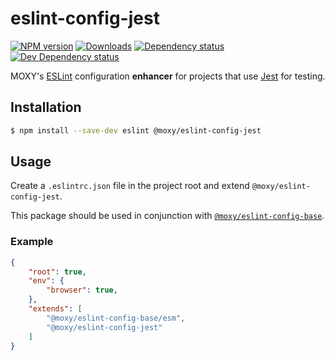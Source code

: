 # eslint-config-jest

[![NPM version][npm-image]][npm-url] [![Downloads][downloads-image]][npm-url]
[![Dependency status][david-dm-image]][david-dm-url] [![Dev Dependency status][david-dm-dev-image]][david-dm-dev-url]


[npm-url]:https://npmjs.org/package/@moxy/eslint-config-jest
[npm-image]:https://img.shields.io/npm/v/@moxy/eslint-config-jest.svg
[downloads-image]:https://img.shields.io/npm/dm/@moxy/eslint-config-jest.svg
[david-dm-url]:https://david-dm.org/moxystudio/eslint-config?path=packages/eslint-config-jest
[david-dm-image]:https://img.shields.io/david/moxystudio/eslint-config.svg?path=packages/eslint-config-jest
[david-dm-dev-url]:https://david-dm.org/moxystudio/eslint-config?type=dev&path=packages/eslint-config-jest
[david-dm-dev-image]:https://img.shields.io/david/dev/moxystudio/eslint-config.svg?path=packages/eslint-config-jest

MOXY's [ESLint](http://eslint.org/) configuration **enhancer** for projects that use [Jest](https://jestjs.io) for testing.

## Installation

```sh
$ npm install --save-dev eslint @moxy/eslint-config-jest
```

## Usage

Create a `.eslintrc.json` file in the project root and extend `@moxy/eslint-config-jest`.

This package should be used in conjunction with [`@moxy/eslint-config-base`](../eslint-config-base).

### Example

```json
{
    "root": true,
    "env": {
        "browser": true,
    },
    "extends": [
        "@moxy/eslint-config-base/esm",
        "@moxy/eslint-config-jest"
    ]
}
```
